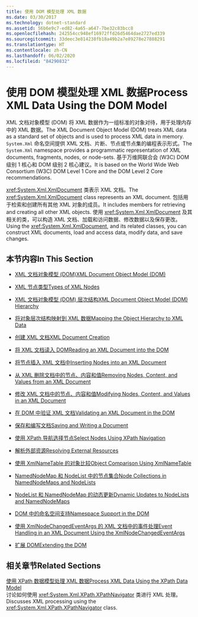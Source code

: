 ```yaml
---
title: 使用 DOM 模型处理 XML 数据
ms.date: 03/30/2017
ms.technology: dotnet-standard
ms.assetid: 56b6e9c7-ed82-4a65-a647-7be32c83bcc8
ms.openlocfilehash: 242554cc948ef16972ffd26d5464dae2727ed339
ms.sourcegitcommit: 33deec3e814238fb18a49b2a7e89278e27888291
ms.translationtype: HT
ms.contentlocale: zh-CN
ms.lasthandoff: 06/02/2020
ms.locfileid: "84290832"
---
```

# <a name="process-xml-data-using-the-dom-model"></a><span data-ttu-id="010d3-102">使用 DOM 模型处理 XML 数据</span><span class="sxs-lookup"><span data-stu-id="010d3-102">Process XML Data Using the DOM Model</span></span>
<span data-ttu-id="010d3-103">XML 文档对象模型 (DOM) 将 XML 数据作为一组标准的对象对待，用于处理内存中的 XML 数据。</span><span class="sxs-lookup"><span data-stu-id="010d3-103">The XML Document Object Model (DOM) treats XML data as a standard set of objects and is used to process XML data in memory.</span></span> <span data-ttu-id="010d3-104">`System.Xml` 命名空间提供 XML 文档、片断、节点或节点集的编程表示形式。</span><span class="sxs-lookup"><span data-stu-id="010d3-104">The `System.Xml` namespace provides a programmatic representation of XML documents, fragments, nodes, or node-sets.</span></span> <span data-ttu-id="010d3-105">基于万维网联合会 (W3C) DOM 级别 1 核心和 DOM 级别 2 核心建议。</span><span class="sxs-lookup"><span data-stu-id="010d3-105">It is based on the World Wide Web Consortium (W3C) DOM Level 1 Core and the DOM Level 2 Core recommendations.</span></span>  
  
 <span data-ttu-id="010d3-106"><xref:System.Xml.XmlDocument> 类表示 XML 文档。</span><span class="sxs-lookup"><span data-stu-id="010d3-106">The <xref:System.Xml.XmlDocument> class represents an XML document.</span></span> <span data-ttu-id="010d3-107">包括用于检索和创建所有其他 XML 对象的成员。</span><span class="sxs-lookup"><span data-stu-id="010d3-107">It includes members for retrieving and creating all other XML objects.</span></span> <span data-ttu-id="010d3-108">使用 <xref:System.Xml.XmlDocument> 及其相关的类，可以构造 XML 文档、加载和访问数据、修改数据以及保存更改。</span><span class="sxs-lookup"><span data-stu-id="010d3-108">Using the <xref:System.Xml.XmlDocument>, and its related classes, you can construct XML documents, load and access data, modify data, and save changes.</span></span>  
  
## <a name="in-this-section"></a><span data-ttu-id="010d3-109">本节内容</span><span class="sxs-lookup"><span data-stu-id="010d3-109">In This Section</span></span>  
  
- [<span data-ttu-id="010d3-110">XML 文档对象模型 (DOM)</span><span class="sxs-lookup"><span data-stu-id="010d3-110">XML Document Object Model (DOM)</span></span>](xml-document-object-model-dom.md)  
  
- [<span data-ttu-id="010d3-111">XML 节点类型</span><span class="sxs-lookup"><span data-stu-id="010d3-111">Types of XML Nodes</span></span>](types-of-xml-nodes.md)  
  
- [<span data-ttu-id="010d3-112">XML 文档对象模型 (DOM) 层次结构</span><span class="sxs-lookup"><span data-stu-id="010d3-112">XML Document Object Model (DOM) Hierarchy</span></span>](xml-document-object-model-dom-hierarchy.md)  
  
- [<span data-ttu-id="010d3-113">将对象层次结构映射到 XML 数据</span><span class="sxs-lookup"><span data-stu-id="010d3-113">Mapping the Object Hierarchy to XML Data</span></span>](mapping-the-object-hierarchy-to-xml-data.md)  
  
- [<span data-ttu-id="010d3-114">创建 XML 文档</span><span class="sxs-lookup"><span data-stu-id="010d3-114">XML Document Creation</span></span>](xml-document-creation.md)  
  
- [<span data-ttu-id="010d3-115">将 XML 文档读入 DOM</span><span class="sxs-lookup"><span data-stu-id="010d3-115">Reading an XML Document into the DOM</span></span>](reading-an-xml-document-into-the-dom.md)  
  
- [<span data-ttu-id="010d3-116">将节点插入 XML 文档中</span><span class="sxs-lookup"><span data-stu-id="010d3-116">Inserting Nodes into an XML Document</span></span>](inserting-nodes-into-an-xml-document.md)  
  
- [<span data-ttu-id="010d3-117">从 XML 删除文档中的节点、内容和值</span><span class="sxs-lookup"><span data-stu-id="010d3-117">Removing Nodes, Content, and Values from an XML Document</span></span>](removing-nodes-content-and-values-from-an-xml-document.md)  
  
- [<span data-ttu-id="010d3-118">修改 XML 文档中的节点、内容和值</span><span class="sxs-lookup"><span data-stu-id="010d3-118">Modifying Nodes, Content, and Values in an XML Document</span></span>](modifying-nodes-content-and-values-in-an-xml-document.md)  
  
- [<span data-ttu-id="010d3-119">在 DOM 中验证 XML 文档</span><span class="sxs-lookup"><span data-stu-id="010d3-119">Validating an XML Document in the DOM</span></span>](validating-an-xml-document-in-the-dom.md)  
  
- [<span data-ttu-id="010d3-120">保存和编写文档</span><span class="sxs-lookup"><span data-stu-id="010d3-120">Saving and Writing a Document</span></span>](saving-and-writing-a-document.md)  
  
- [<span data-ttu-id="010d3-121">使用 XPath 导航选择节点</span><span class="sxs-lookup"><span data-stu-id="010d3-121">Select Nodes Using XPath Navigation</span></span>](select-nodes-using-xpath-navigation.md)  
  
- [<span data-ttu-id="010d3-122">解析外部资源</span><span class="sxs-lookup"><span data-stu-id="010d3-122">Resolving External Resources</span></span>](resolving-external-resources.md)  
  
- [<span data-ttu-id="010d3-123">使用 XmlNameTable 的对象比较</span><span class="sxs-lookup"><span data-stu-id="010d3-123">Object Comparison Using XmlNameTable</span></span>](object-comparison-using-xmlnametable.md)  
  
- [<span data-ttu-id="010d3-124">NamedNodeMap 和 NodeList 中的节点集合</span><span class="sxs-lookup"><span data-stu-id="010d3-124">Node Collections in NamedNodeMaps and NodeLists</span></span>](node-collections-in-namednodemaps-and-nodelists.md)  
  
- [<span data-ttu-id="010d3-125">NodeList 和 NamedNodeMap 的动态更新</span><span class="sxs-lookup"><span data-stu-id="010d3-125">Dynamic Updates to NodeLists and NamedNodeMaps</span></span>](dynamic-updates-to-nodelists-and-namednodemaps.md)  
  
- [<span data-ttu-id="010d3-126">DOM 中的命名空间支持</span><span class="sxs-lookup"><span data-stu-id="010d3-126">Namespace Support in the DOM</span></span>](namespace-support-in-the-dom.md)  
  
- [<span data-ttu-id="010d3-127">使用 XmlNodeChangedEventArgs 的 XML 文档中的事件处理</span><span class="sxs-lookup"><span data-stu-id="010d3-127">Event Handling in an XML Document Using the XmlNodeChangedEventArgs</span></span>](event-handling-in-an-xml-document-using-the-xmlnodechangedeventargs.md)  
  
- [<span data-ttu-id="010d3-128">扩展 DOM</span><span class="sxs-lookup"><span data-stu-id="010d3-128">Extending the DOM</span></span>](extending-the-dom.md)  
  
## <a name="related-sections"></a><span data-ttu-id="010d3-129">相关章节</span><span class="sxs-lookup"><span data-stu-id="010d3-129">Related Sections</span></span>  
 [<span data-ttu-id="010d3-130">使用 XPath 数据模型处理 XML 数据</span><span class="sxs-lookup"><span data-stu-id="010d3-130">Process XML Data Using the XPath Data Model</span></span>](process-xml-data-using-the-xpath-data-model.md)  
 <span data-ttu-id="010d3-131">讨论如何使用 <xref:System.Xml.XPath.XPathNavigator> 类进行 XML 处理。</span><span class="sxs-lookup"><span data-stu-id="010d3-131">Discusses XML processing using the <xref:System.Xml.XPath.XPathNavigator> class.</span></span>
